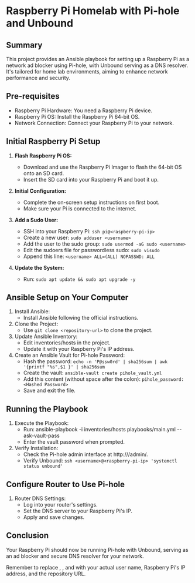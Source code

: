 # Raspberry Pi Homelab with Pi-hole and Unbound
## Summary
This project provides an Ansible playbook for setting up a Raspberry Pi as a network ad blocker using Pi-hole, with Unbound serving as a DNS resolver. It's tailored for home lab environments, aiming to enhance network performance and security.

## Pre-requisites
- Raspberry Pi Hardware: You need a Raspberry Pi device.
- Raspberry Pi OS: Install the Raspberry Pi 64-bit OS.
- Network Connection: Connect your Raspberry Pi to your network.

## Initial Raspberry Pi Setup

1. **Flash Raspberry Pi OS:**
   - Download and use the Raspberry Pi Imager to flash the 64-bit OS onto an SD card.
   - Insert the SD card into your Raspberry Pi and boot it up.

1. **Initial Configuration:**
    - Complete the on-screen setup instructions on first boot.
    - Make sure your Pi is connected to the internet.

1. **Add a Sudo User:**
   - SSH into your Raspberry Pi: `ssh pi@<raspberry-pi-ip>`
   - Create a new user: `sudo adduser <username>`
   - Add the user to the sudo group: `sudo usermod -aG sudo <username>`
   - Edit the sudoers file for passwordless sudo: `sudo visudo`
   - Append this line: `<username> ALL=(ALL) NOPASSWD: ALL`

1. **Update the System:**
   - Run: ```sudo apt update && sudo apt upgrade -y```

## Ansible Setup on Your Computer
1. Install Ansible:
    - Install Ansible following the official instructions.
1. Clone the Project:
    - Use `git clone <repository-url>` to clone the project.
1. Update Ansible Inventory:
    - Edit inventories/hosts in the project.
    - Update it with your Raspberry Pi's IP address.
1. Create an Ansible Vault for Pi-hole Password:
    - Hash the password: ```echo -n 'P@ssw0rd' | sha256sum | awk '{printf "%s",$1 }' | sha256sum```
    - Create the vault: ```ansible-vault create pihole_vault.yml```
    - Add this content (without space after the colon):
    ```pihole_password:<Hashed Password>```
    - Save and exit the file.

## Running the Playbook
1. Execute the Playbook:
   - Run: ansible-playbook -i inventories/hosts playbooks/main.yml --ask-vault-pass
   - Enter the vault password when prompted.
1. Verify Installation:
   - Check the Pi-hole admin interface at http://<raspberry-pi-ip>/admin/.
   - Verify Unbound: ```ssh <username>@<raspberry-pi-ip> 'systemctl status unbound'```

## Configure Router to Use Pi-hole
1. Router DNS Settings:
   - Log into your router's settings.
   - Set the DNS server to your Raspberry Pi's IP.
   - Apply and save changes.

## Conclusion
Your Raspberry Pi should now be running Pi-hole with Unbound, serving as an ad blocker and secure DNS resolver for your network.

Remember to replace <username>, <raspberry-pi-ip>, and <repository-url> with your actual user name, Raspberry Pi's IP address, and the repository URL.

